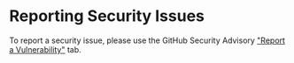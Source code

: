 # Reporting Security Issues

To report a security issue, please use the GitHub Security Advisory ["Report a Vulnerability"](https://github.com/Payback159/openfero/security/advisories/new) tab.
